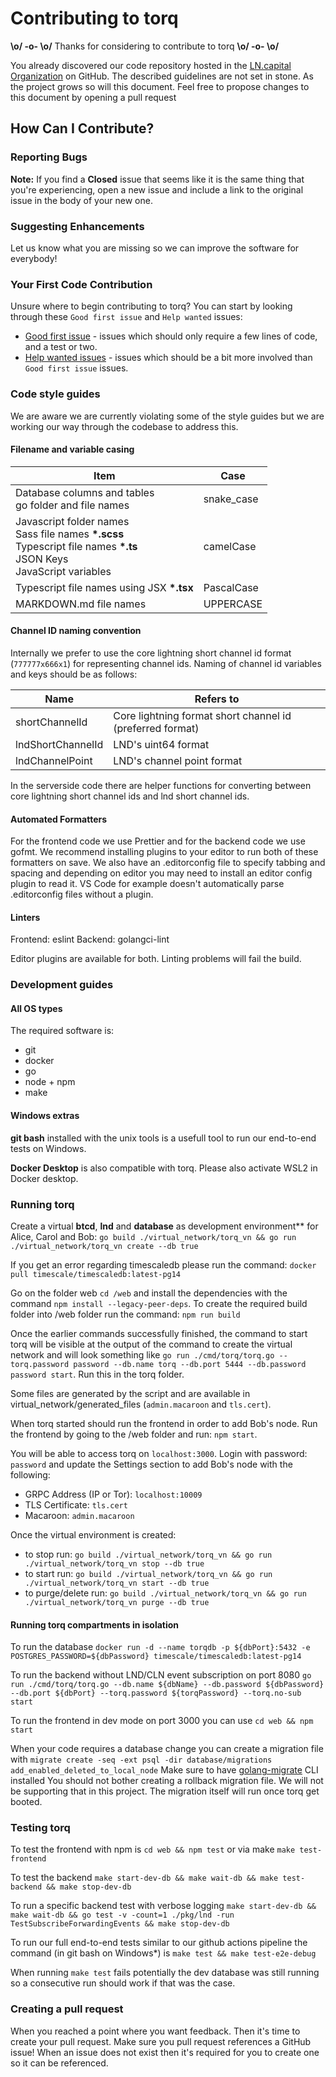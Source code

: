 # Contributing to torq

**\o/ -o- \o/** Thanks for considering to contribute to torq **\o/ -o- \o/**

You already discovered our code repository hosted in the [LN.capital Organization](https://github.com/lncapital) on GitHub. The described guidelines are not set in stone. As the project grows so will this document. Feel free to propose changes to this document by opening a pull request

## How Can I Contribute?

### Reporting Bugs

**Note:** If you find a **Closed** issue that seems like it is the same thing that you're experiencing, open a new issue and include a link to the original issue in the body of your new one.

### Suggesting Enhancements

Let us know what you are missing so we can improve the software for everybody!

### Your First Code Contribution

Unsure where to begin contributing to torq? You can start by looking through these `Good first issue` and `Help wanted` issues:

- [Good first issue][good first issue] - issues which should only require a few lines of code, and a test or two.
- [Help wanted issues][help wanted] - issues which should be a bit more involved than `Good first issue` issues.

[good first issue]: https://github.com/lncapital/torq/issues?q=is%3Aopen+is%3Aissue+label%3A%22good+first+issue%22
[help wanted]: https://github.com/lncapital/torq/issues?q=is%3Aopen+is%3Aissue+label%3A%22help+wanted%22

### Code style guides

We are aware we are currently violating some of the style guides but we are working our way through the codebase to address this.

#### Filename and variable casing

| Item                                                                                                                           | Case       |
| ------------------------------------------------------------------------------------------------------------------------------ | ---------- |
| Database columns and tables<br>go folder and file names                                                                        | snake_case |
| Javascript folder names<br>Sass file names **\*.scss**<br>Typescript file names **\*.ts**<br>JSON Keys<br>JavaScript variables | camelCase  |
| Typescript file names using JSX **\*.tsx**                                                                                     | PascalCase |
| MARKDOWN.md file names                                                                                                         | UPPERCASE  |

#### Channel ID naming convention

Internally we prefer to use the core lightning short channel id format (`777777x666x1`) for representing channel ids. Naming of channel id variables and keys should be as follows:

| Name              | Refers to                                                 |
| ----------------- | --------------------------------------------------------- |
| shortChannelId    | Core lightning format short channel id (preferred format) |
| lndShortChannelId | LND's uint64 format                                       |
| lndChannelPoint   | LND's channel point format                                |

In the serverside code there are helper functions for converting between core lightning short channel ids and lnd short channel ids.

#### Automated Formatters

For the frontend code we use Prettier and for the backend code we use gofmt. We recommend installing plugins to your editor to run both of these formatters on save. We also have an .editorconfig file to specify tabbing and spacing and depending on editor you may need to install an editor config plugin to read it. VS Code for example doesn't automatically parse .editorconfig files without a plugin.

#### Linters

Frontend: eslint
Backend: golangci-lint

Editor plugins are available for both. Linting problems will fail the build.

### Development guides

#### All OS types

The required software is:

- git
- docker
- go
- node + npm
- make

#### Windows extras

**git bash** installed with the unix tools is a usefull tool to run our end-to-end tests on Windows.

**Docker Desktop** is also compatible with torq. Please also activate WSL2 in Docker desktop.

### Running torq

Create a virtual **btcd**, **lnd** and **database** as development environment\*\* for Alice, Carol and Bob: `go build ./virtual_network/torq_vn && go run ./virtual_network/torq_vn create --db true`

If you get an error regarding timescaledb please run the command: `docker pull timescale/timescaledb:latest-pg14`

Go on the folder web `cd /web` and install the dependencies with the command `npm install --legacy-peer-deps`.
To create the required build folder into /web folder run the command: `npm run build`

Once the earlier commands successfully finished, the command to start torq will be visible at the output of the command to create the virtual network and will look something like `go run ./cmd/torq/torq.go --torq.password password --db.name torq --db.port 5444 --db.password password start`. Run this in the torq folder.

Some files are generated by the script and are available in virtual_network/generated_files (`admin.macaroon` and `tls.cert`).

When torq started should run the frontend in order to add Bob's node.
Run the frontend by going to the /web folder and run: `npm start`.

You will be able to access torq on `localhost:3000`. Login with password: `password` and update the Settings section to add Bob's node with the following:

- GRPC Address (IP or Tor): `localhost:10009`
- TLS Certificate: `tls.cert`
- Macaroon: `admin.macaroon`

Once the virtual environment is created:

- to stop run: `go build ./virtual_network/torq_vn && go run ./virtual_network/torq_vn stop --db true`
- to start run: `go build ./virtual_network/torq_vn && go run ./virtual_network/torq_vn start --db true`
- to purge/delete run: `go build ./virtual_network/torq_vn && go run ./virtual_network/torq_vn purge --db true`

#### Running torq compartments in isolation

To run the database `docker run -d --name torqdb -p ${dbPort}:5432 -e POSTGRES_PASSWORD=${dbPassword} timescale/timescaledb:latest-pg14`

To run the backend without LND/CLN event subscription on port 8080 `go run ./cmd/torq/torq.go --db.name ${dbName} --db.password ${dbPassword} --db.port ${dbPort} --torq.password ${torqPassword} --torq.no-sub start`

To run the frontend in dev mode on port 3000 you can use `cd web && npm start`

When your code requires a database change  you can create a migration file with `migrate create -seq -ext psql -dir database/migrations add_enabled_deleted_to_local_node`
Make sure to have [golang-migrate](https://github.com/golang-migrate/migrate/tree/v4.15.2/cmd/migrate) CLI installed
You should not bother creating a rollback migration file. We will not be supporting that in this project. The migration itself will run once torq get booted.

### Testing torq

To test the frontend with npm is `cd web && npm test` or via make `make test-frontend`

To test the backend `make start-dev-db && make wait-db && make test-backend && make stop-dev-db`

To run a specific backend test with verbose logging `make start-dev-db && make wait-db && go test -v -count=1 ./pkg/lnd -run TestSubscribeForwardingEvents && make stop-dev-db`

To run our full end-to-end tests similar to our github actions pipeline the command (in git bash on Windows\*) is `make test && make test-e2e-debug`

When running `make test` fails potentially the dev database was still running so a consecutive run should work if that was the case.

### Creating a pull request

When you reached a point where you want feedback. Then it's time to create your pull request. Make sure you pull request references a GitHub issue! When an issue does not exist then it's required for you to create one so it can be referenced.
